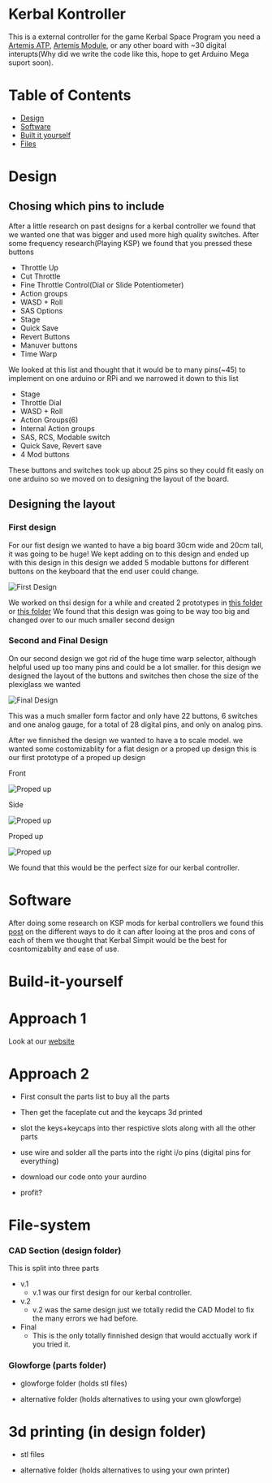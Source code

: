 # Kerbal Kontroller

This is a external controller for the game Kerbal Space Program you need a [Artemis ATP](https://www.sparkfun.com/products/15442), [Artemis Module](https://www.sparkfun.com/products/15484), or any other board with ~30 digital interupts(Why did we write the code like this, hope to get Arduino Mega suport soon). 

# Table of Contents

* [Design](#design)
* [Software](#software)
* [Built it yourself](#Built-it-yourself)
* [Files](#File-system)

# Design

## Chosing which pins to include

After a little research on past designs for a kerbal controller we found that we wanted one that was bigger and used more high quality switches. After some frequency research(Playing KSP) we found that you pressed these buttons

* Throttle Up
* Cut Throttle
* Fine Throttle Control(Dial or Slide Potentiometer)
* Action groups
* WASD + Roll
* SAS Options
* Stage
* Quick Save
* Revert Buttons
* Manuver buttons
* Time Warp

We looked at this list and thought that it would be to many pins(~45) to implement on one arduino or RPi and we narrowed it down to this list

* Stage
* Throttle Dial
* WASD + Roll
* Action Groups(6)
* Internal Action groups
* SAS, RCS, Modable switch
* Quick Save, Revert save
* 4 Mod buttons

These buttons and switches took up about 25 pins so they could fit easly on one arduino so we moved on to designing the layout of the board. 

## Designing the layout

### First design

For our fist design we wanted to have a big board 30cm wide and 20cm tall, it was going to be huge! We kept adding on to this design and ended up with this design in this design we added 5 modable buttons for different buttons on the keyboard that the end user could change.

![First Design](Images/First-Design.jpg)

We worked on thsi design for a while and created 2 prototypes in [this folder](Design/v.1) or [this folder](Design/v.2) We found that this design was going to be way too big and changed over to our much smaller second design 

### Second and Final Design

On our second design we got rid of the huge time warp selector, although helpful used up too many pins and could be a lot smaller. for this design we designed the layout of the buttons and switches then chose the size of the plexiglass we wanted

![Final Design](Images/Final-Design.jpg)

This was a much smaller form factor and only have 22 buttons, 6 switches and one analog gauge, for a total of 28 digital pins, and only on analog pins. 

After we finnished the design we wanted to have a to scale model. we wanted some costomizablity for a flat design or a proped up design this is our first prototype of a proped up design

Front

![Proped up](Images/Front-proped-up.jpg)

Side

![Proped up](Images/Side-proped-up.jpg)

Proped up

![Proped up](Images/Proped-up.jpg)

We found that this would be the perfect size for our kerbal controller.

# Software

After doing some research on KSP mods for kerbal controllers we found this [post](https://www.reddit.com/r/KerbalControllers/comments/ajavos/software_comparison_thread/) on the different ways to do it can after looing at the pros and cons of each of them we thought that Kerbal Simpit would be the best for cosntomizablity and ease of use.

# Build-it-yourself

# Approach 1
Look at our [website](https://hdprojects.dev/ksp/diy)

# Approach 2

* First consult the parts list to buy all the parts

* Then get the faceplate cut and the keycaps 3d printed

* slot the keys+keycaps into ther respictive slots along with all the other parts

* use wire and solder all the parts into the right  i/o pins (digital pins for everything)

* download our code onto your aurdino

* profit?



# File-system

### CAD Section (design folder)

This is split into three parts 

* v.1
    * v.1 was our first design for our kerbal controller.
* v.2
    * v.2 was the same design just we totally redid the CAD Model to fix the many errors we had before.
* Final 
    * This is the only totally finnished design that would acctually work if you tried it.
   
### Glowforge (parts folder)

* glowforge folder (holds stl files)

* alternative folder (holds alternatives to using your own glowforge)
   
        
# 3d printing (in design folder) 
    
  * stl files
  
  * alternative folder (holds alternatives to using your own printer)
